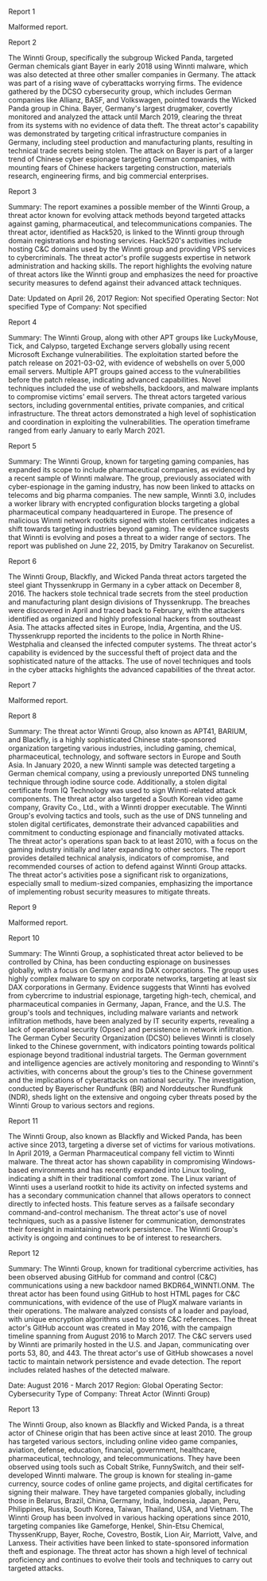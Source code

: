 
Report 1

Malformed report.





Report 2

The Winnti Group, specifically the subgroup Wicked Panda, targeted German chemicals giant Bayer in early 2018 using Winnti malware, which was also detected at three other smaller companies in Germany. The attack was part of a rising wave of cyberattacks worrying firms. The evidence gathered by the DCSO cybersecurity group, which includes German companies like Allianz, BASF, and Volkswagen, pointed towards the Wicked Panda group in China. Bayer, Germany's largest drugmaker, covertly monitored and analyzed the attack until March 2019, clearing the threat from its systems with no evidence of data theft. The threat actor's capability was demonstrated by targeting critical infrastructure companies in Germany, including steel production and manufacturing plants, resulting in technical trade secrets being stolen. The attack on Bayer is part of a larger trend of Chinese cyber espionage targeting German companies, with mounting fears of Chinese hackers targeting construction, materials research, engineering firms, and big commercial enterprises.





Report 3

Summary:
The report examines a possible member of the Winnti Group, a threat actor known for evolving attack methods beyond targeted attacks against gaming, pharmaceutical, and telecommunications companies. The threat actor, identified as Hack520, is linked to the Winnti group through domain registrations and hosting services. Hack520's activities include hosting C&C domains used by the Winnti group and providing VPS services to cybercriminals. The threat actor's profile suggests expertise in network administration and hacking skills. The report highlights the evolving nature of threat actors like the Winnti group and emphasizes the need for proactive security measures to defend against their advanced attack techniques.

Date: Updated on April 26, 2017
Region: Not specified
Operating Sector: Not specified
Type of Company: Not specified





Report 4

Summary:
The Winnti Group, along with other APT groups like LuckyMouse, Tick, and Calypso, targeted Exchange servers globally using recent Microsoft Exchange vulnerabilities. The exploitation started before the patch release on 2021-03-02, with evidence of webshells on over 5,000 email servers. Multiple APT groups gained access to the vulnerabilities before the patch release, indicating advanced capabilities. Novel techniques included the use of webshells, backdoors, and malware implants to compromise victims' email servers. The threat actors targeted various sectors, including governmental entities, private companies, and critical infrastructure. The threat actors demonstrated a high level of sophistication and coordination in exploiting the vulnerabilities. The operation timeframe ranged from early January to early March 2021.





Report 5

Summary:
The Winnti Group, known for targeting gaming companies, has expanded its scope to include pharmaceutical companies, as evidenced by a recent sample of Winnti malware. The group, previously associated with cyber-espionage in the gaming industry, has now been linked to attacks on telecoms and big pharma companies. The new sample, Winnti 3.0, includes a worker library with encrypted configuration blocks targeting a global pharmaceutical company headquartered in Europe. The presence of malicious Winnti network rootkits signed with stolen certificates indicates a shift towards targeting industries beyond gaming. The evidence suggests that Winnti is evolving and poses a threat to a wider range of sectors. The report was published on June 22, 2015, by Dmitry Tarakanov on Securelist.





Report 6

The Winnti Group, Blackfly, and Wicked Panda threat actors targeted the steel giant Thyssenkrupp in Germany in a cyber attack on December 8, 2016. The hackers stole technical trade secrets from the steel production and manufacturing plant design divisions of Thyssenkrupp. The breaches were discovered in April and traced back to February, with the attackers identified as organized and highly professional hackers from southeast Asia. The attacks affected sites in Europe, India, Argentina, and the US. Thyssenkrupp reported the incidents to the police in North Rhine-Westphalia and cleansed the infected computer systems. The threat actor's capability is evidenced by the successful theft of project data and the sophisticated nature of the attacks. The use of novel techniques and tools in the cyber attacks highlights the advanced capabilities of the threat actor.





Report 7

Malformed report.





Report 8

Summary:
The threat actor Winnti Group, also known as APT41, BARIUM, and Blackfly, is a highly sophisticated Chinese state-sponsored organization targeting various industries, including gaming, chemical, pharmaceutical, technology, and software sectors in Europe and South Asia. In January 2020, a new Winnti sample was detected targeting a German chemical company, using a previously unreported DNS tunneling technique through iodine source code. Additionally, a stolen digital certificate from IQ Technology was used to sign Winnti-related attack components. The threat actor also targeted a South Korean video game company, Gravity Co., Ltd., with a Winnti dropper executable. The Winnti Group's evolving tactics and tools, such as the use of DNS tunneling and stolen digital certificates, demonstrate their advanced capabilities and commitment to conducting espionage and financially motivated attacks. The threat actor's operations span back to at least 2010, with a focus on the gaming industry initially and later expanding to other sectors. The report provides detailed technical analysis, indicators of compromise, and recommended courses of action to defend against Winnti Group attacks. The threat actor's activities pose a significant risk to organizations, especially small to medium-sized companies, emphasizing the importance of implementing robust security measures to mitigate threats.





Report 9

Malformed report.





Report 10

Summary:
The Winnti Group, a sophisticated threat actor believed to be controlled by China, has been conducting espionage on businesses globally, with a focus on Germany and its DAX corporations. The group uses highly complex malware to spy on corporate networks, targeting at least six DAX corporations in Germany. Evidence suggests that Winnti has evolved from cybercrime to industrial espionage, targeting high-tech, chemical, and pharmaceutical companies in Germany, Japan, France, and the U.S. The group's tools and techniques, including malware variants and network infiltration methods, have been analyzed by IT security experts, revealing a lack of operational security (Opsec) and persistence in network infiltration. The German Cyber Security Organization (DCSO) believes Winnti is closely linked to the Chinese government, with indicators pointing towards political espionage beyond traditional industrial targets. The German government and intelligence agencies are actively monitoring and responding to Winnti's activities, with concerns about the group's ties to the Chinese government and the implications of cyberattacks on national security. The investigation, conducted by Bayerischer Rundfunk (BR) and Norddeutscher Rundfunk (NDR), sheds light on the extensive and ongoing cyber threats posed by the Winnti Group to various sectors and regions.





Report 11

The Winnti Group, also known as Blackfly and Wicked Panda, has been active since 2013, targeting a diverse set of victims for various motivations. In April 2019, a German Pharmaceutical company fell victim to Winnti malware. The threat actor has shown capability in compromising Windows-based environments and has recently expanded into Linux tooling, indicating a shift in their traditional comfort zone. The Linux variant of Winnti uses a userland rootkit to hide its activity on infected systems and has a secondary communication channel that allows operators to connect directly to infected hosts. This feature serves as a failsafe secondary command-and-control mechanism. The threat actor's use of novel techniques, such as a passive listener for communication, demonstrates their foresight in maintaining network persistence. The Winnti Group's activity is ongoing and continues to be of interest to researchers.





Report 12

Summary:
The Winnti Group, known for traditional cybercrime activities, has been observed abusing GitHub for command and control (C&C) communications using a new backdoor named BKDR64_WINNTI.ONM. The threat actor has been found using GitHub to host HTML pages for C&C communications, with evidence of the use of PlugX malware variants in their operations. The malware analyzed consists of a loader and payload, with unique encryption algorithms used to store C&C references. The threat actor's GitHub account was created in May 2016, with the campaign timeline spanning from August 2016 to March 2017. The C&C servers used by Winnti are primarily hosted in the U.S. and Japan, communicating over ports 53, 80, and 443. The threat actor's use of GitHub showcases a novel tactic to maintain network persistence and evade detection. The report includes related hashes of the detected malware. 

Date: August 2016 - March 2017
Region: Global
Operating Sector: Cybersecurity
Type of Company: Threat Actor (Winnti Group)





Report 13

The Winnti Group, also known as Blackfly and Wicked Panda, is a threat actor of Chinese origin that has been active since at least 2010. The group has targeted various sectors, including online video game companies, aviation, defense, education, financial, government, healthcare, pharmaceutical, technology, and telecommunications. They have been observed using tools such as Cobalt Strike, FunnySwitch, and their self-developed Winnti malware. The group is known for stealing in-game currency, source codes of online game projects, and digital certificates for signing their malware. They have targeted companies globally, including those in Belarus, Brazil, China, Germany, India, Indonesia, Japan, Peru, Philippines, Russia, South Korea, Taiwan, Thailand, USA, and Vietnam. The Winnti Group has been involved in various hacking operations since 2010, targeting companies like Gameforge, Henkel, Shin-Etsu Chemical, ThyssenKrupp, Bayer, Roche, Covestro, Bostik, Lion Air, Marriott, Valve, and Lanxess. Their activities have been linked to state-sponsored information theft and espionage. The threat actor has shown a high level of technical proficiency and continues to evolve their tools and techniques to carry out targeted attacks.


